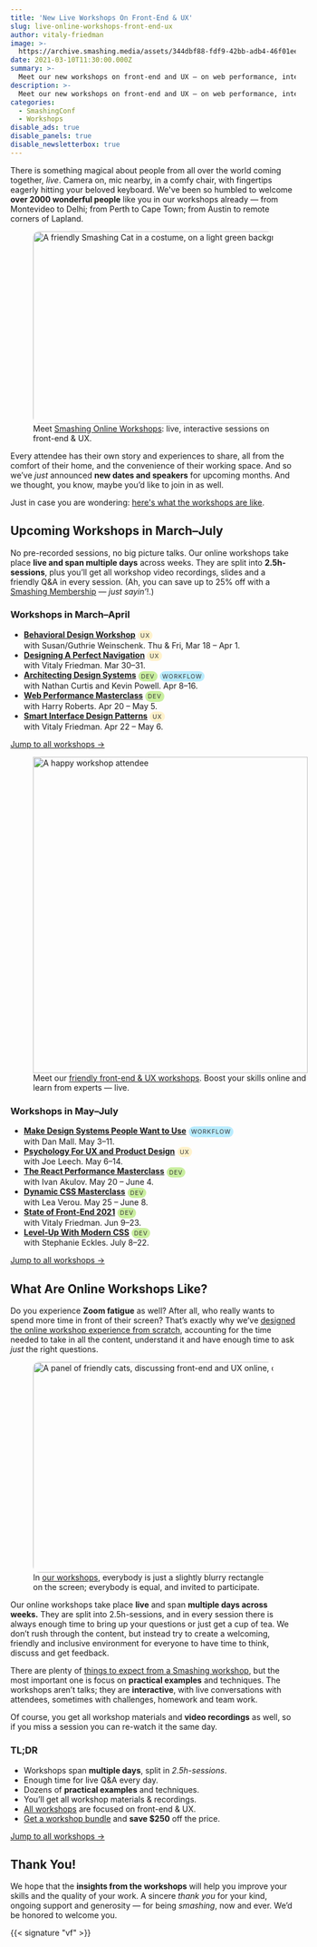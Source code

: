 ```yaml
---
title: 'New Live Workshops On Front-End & UX'
slug: live-online-workshops-front-end-ux
author: vitaly-friedman
image: >-
  https://archive.smashing.media/assets/344dbf88-fdf9-42bb-adb4-46f01eedd629/5dc99ff0-0d0f-42d6-8ad9-6ce32c694cb6/g-5ox3mq.png
date: 2021-03-10T11:30:00.000Z
summary: >-
  Meet our new workshops on front-end and UX — on web performance, interface design, psychology and modern CSS. With Lea Verou, Harry Roberts, Stephanie Eckles, Dan Mall and so many others. [Jump to all online workshops ↬](https://smashingconf.com/online-workshops/)
description: >-
  Meet our new workshops on front-end and UX — on web performance, interface design, psychology and modern CSS. With Lea Verou, Harry Roberts, Stephanie Eckles, Dan Mall and so many others. [Jump to all online workshops ↬](https://smashingconf.com/online-workshops/)
categories:
  - SmashingConf
  - Workshops
disable_ads: true
disable_panels: true
disable_newsletterbox: true
---
```


There is something magical about people from all over the world coming together, *live*. Camera on, mic nearby, in a comfy chair, with fingertips eagerly hitting your beloved keyboard. We've been so humbled to welcome **over 2000 wonderful people** like you in our workshops already — from Montevideo to Delhi; from Perth to Cape Town; from Austin to remote corners of Lapland.

<figure>
<a href="https://smashingconf.com/online-workshops/"><img style="border-radius: 11px;" src="https://archive.smashing.media/assets/344dbf88-fdf9-42bb-adb4-46f01eedd629/92b753f3-99d5-4942-9b5f-c6353d31fee8/g-5ox3mq-1.png" width="606" height="339" loading="lazy" alt="A friendly Smashing Cat in a costume, on a light green background."/></a>
<figcaption>Meet <a href="https://smashingconf.com/online-workshops/">Smashing Online Workshops</a>: live, interactive sessions on front-end &amp; UX.</figcaption>
</figure>

Every attendee has their own story and experiences to share, all from the comfort of their home, and the convenience of their working space. And so we’ve *just* announced **new dates and speakers** for upcoming months. And we thought, you know, maybe you’d like to join in as well.

Just in case you are wondering: [here's what the workshops are like](#what-are-online-workshops-like).


<style type="text/css">.notes{border-radius:11px;font-size:.75em;text-transform:uppercase;letter-spacing:1px;padding:.25em .45em;margin-top:0;line-height:1.5em;color:#333;text-align:center}.note--dev{background-color:#caefa0}.note--ux{background-color:#fff2cc}.note--workflow{background-color:#b9ecff}.mt0{margin-top:0 !important;}</style>

## Upcoming Workshops in March–July

No pre-recorded sessions, no big picture talks. Our online workshops take place **live and span multiple days** across weeks. They are split into **2.5h-sessions**, plus you’ll get all workshop video recordings, slides and a friendly Q&amp;A in every session. (Ah, you can save up to 25% off with a [Smashing Membership](https://www.smashingmagazine.com/membership/) — *just sayin’*!.)

### Workshops in March–April
<ul>
<li><strong><a href="https://www.smashingconf.com/online-workshops/workshops/susan-guthrie-weinschenk-march">Behavioral Design Workshop</a></strong> <span class="notes note--ux">UX</span><br />with Susan/Guthrie Weinschenk. Thu &amp; Fri, Mar 18 – Apr 1.</li>
<li><strong><a href="https://www.smashingconf.com/online-workshops/workshops/vitaly-friedman-navigation/">Designing A Perfect Navigation</a></strong> <span class="notes note--ux">UX</span><br>with Vitaly Friedman. Mar 30–31.</li>
<li><strong><a href="https://www.smashingconf.com/online-workshops/workshops/nathan-curtis-kevin-powell/">Architecting Design Systems</a></strong> <span class="notes note--dev">Dev</span> <span class="notes note--workflow">Workflow</span><br />with Nathan Curtis and Kevin Powell. Apr 8–16.</li>
<li><strong><a href="https://www.smashingconf.com/online-workshops/workshops/harry-roberts-april">Web Performance Masterclass</a></strong> <span class="notes note--dev">Dev</span><br>with Harry Roberts. Apr 20 – May 5.</li>
<li><strong><a href="https://www.smashingconf.com/online-workshops/workshops/vitaly-friedman-april/">Smart Interface Design Patterns</a></strong> <span class="notes note--ux">UX</span><br>with Vitaly Friedman. Apr 22 – May 6.</li>
</ul>

<div class="btn--lined btn--lined--white-border mt0"><a class="btn btn--large btn--green btn--text-shadow" href="https://www.smashingconf.com/online-workshops/">Jump to all workshops →</a></div>

<figure style="width: 100%; max-width:485px">
<a href="https://smashingconf.com/online-workshops/"><img src="https://archive.smashing.media/assets/344dbf88-fdf9-42bb-adb4-46f01eedd629/066c7368-ae9e-493a-b2f1-8f8ed15de12a/friendly-attendee.svg" alt="A happy workshop attendee" loading="lazy" width="485" height="557" /></a>
<figcaption>Meet our <a href="https://smashingconf.com/online-workshops/">friendly front-end &amp; UX workshops</a>. Boost your skills online and learn from experts — live.</figcaption>
</figure>


### Workshops in May–July
<ul>
<li><strong><a href="https://www.smashingconf.com/online-workshops/workshops/dan-mall">Make Design Systems People Want to Use</a></strong> <span class="notes note--workflow">Workflow</span><br>with Dan Mall. May 3–11.</li>
<li><strong><a href="https://www.smashingconf.com/online-workshops/workshops/joe-leech-may">Psychology For UX and Product Design</a></strong> <span class="notes note--ux">UX</span><br>with Joe Leech. May 6–14.</li>
<li><strong><a href="https://www.smashingconf.com/online-workshops/workshops/ivan-akulov">The React Performance Masterclass</a></strong> <span class="notes note--dev">dev</span><br>with Ivan Akulov. May 20 – June 4.</li>
<li><strong><a href="https://www.smashingconf.com/online-workshops/workshops/lea-verou">Dynamic CSS Masterclass</a></strong> <span class="notes note--dev">dev</span><br>with Lea Verou. May 25 – June 8.</li>
<li><strong><a href="https://www.smashingconf.com/online-workshops/workshops/vitaly-friedman-frontend-june/">State of Front-End 2021</a></strong> <span class="notes note--dev">Dev</span> <br>with Vitaly Friedman. Jun 9–23.</li>
<li><strong><a href="https://www.smashingconf.com/online-workshops/workshops/stephanie-eckles">Level-Up With Modern CSS</a></strong> <span class="notes note--dev">dev</span><br>with Stephanie Eckles. July 8–22.</li>
</ul>

<div class="btn--lined btn--lined--white-border mt0"><a class="btn btn--large btn--green btn--text-shadow" href="https://www.smashingconf.com/online-workshops/">Jump to all workshops →</a></div>

## What Are Online Workshops Like?

Do you experience **Zoom fatigue** as well? After all, who really wants to spend more time in front of their screen? That’s exactly why we’ve [designed the online workshop experience from scratch](https://www.smashingmagazine.com/2020/10/how-we-run-smashing-online-workshops/), accounting for the time needed to take in all the content, understand it and have enough time to ask *just* the right questions.

<figure>
<a href="https://smashingconf.com/online-workshops/"><img style="border-radius: 11px;" loading="lazy" src="https://archive.smashing.media/assets/344dbf88-fdf9-42bb-adb4-46f01eedd629/394a4d0e-4c57-4d55-a72a-87f244ab1320/kececypa-1.png" width="605" height="371" alt="A panel of friendly cats, discussing front-end and UX online, of course." /></a>
<figcaption>In <a href="https://smashingconf.com/online-workshops/">our workshops</a>, everybody is just a slightly blurry rectangle on the screen; everybody is equal, and invited to participate.</figcaption>
</figure>

Our online workshops take place **live** and span **multiple days across weeks.** They are split into 2.5h-sessions, and in every session there is always enough time to bring up your questions or just get a cup of tea. We don’t rush through the content, but instead try to create a welcoming, friendly and inclusive environment for everyone to have time to think, discuss and get feedback.

There are plenty of [things to expect from a Smashing workshop](https://www.smashingmagazine.com/2021/02/smashing-workshop-form-design-masterclass/), but the most important one is focus on **practical examples** and techniques. The workshops aren’t talks; they are **interactive**, with live conversations with attendees, sometimes with challenges, homework and team work.

Of course, you get all workshop materials and **video recordings** as well, so if you miss a session you can re-watch it the same day.

### TL;DR

- Workshops span **multiple days**, split in *2.5h-sessions*.
- Enough time for live Q&A every day.
- Dozens of **practical examples** and techniques.
- You’ll get all workshop materials & recordings.
- [All workshops](https://www.smashingconf.com/online-workshops/workshops) are focused on front-end & UX.
- [Get a workshop bundle](https://smashingconf.com/online-workshops/bundles) and **save $250** off the price.

<div class="btn--lined btn--lined--white-border mt0"><a class="btn btn--large btn--green btn--text-shadow" href="https://www.smashingconf.com/online-workshops/">Jump to all workshops →</a></div>

## Thank You!

We hope that the **insights from the workshops** will help you improve your skills and the quality of your work. A sincere *thank you* for your kind, ongoing support and generosity — for being *smashing*, now and ever. We’d be honored to welcome you.

{{< signature "vf" >}}
